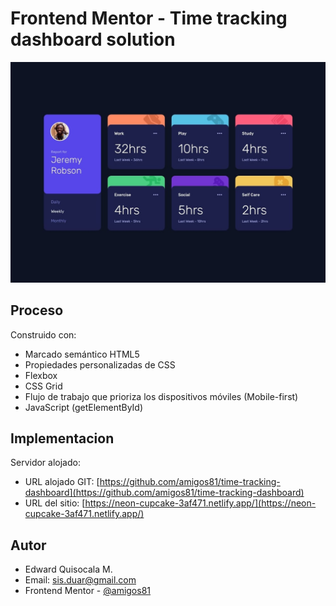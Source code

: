 # Frontend Mentor - Time tracking dashboard solution

![Design preview ](./preview.jpg)

## Proceso

Construido con:
- Marcado semántico HTML5
- Propiedades personalizadas de CSS
- Flexbox
- CSS Grid
- Flujo de trabajo que prioriza los dispositivos móviles (Mobile-first)
- JavaScript (getElementById)

## Implementacion

Servidor alojado:

- URL alojado GIT: [https://github.com/amigos81/time-tracking-dashboard](https://github.com/amigos81/time-tracking-dashboard)
- URL del sitio: [https://neon-cupcake-3af471.netlify.app/](https://neon-cupcake-3af471.netlify.app/)

## Autor

- Edward Quisocala M. 
- Email: sis.duar@gmail.com
- Frontend Mentor - [@amigos81](https://www.frontendmentor.io/profile/amigos81)